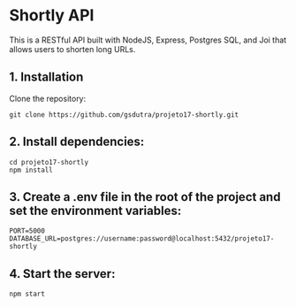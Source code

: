 # Shortly API #

This is a RESTful API built with NodeJS, Express, Postgres SQL, and Joi that allows users to shorten long URLs.


## 1. Installation
Clone the repository:

```
git clone https://github.com/gsdutra/projeto17-shortly.git
```
## 2. Install dependencies:
```
cd projeto17-shortly
npm install
```
## 3. Create a .env file in the root of the project and set the environment variables:
```
PORT=5000
DATABASE_URL=postgres://username:password@localhost:5432/projeto17-shortly
```
## 4. Start the server:
```
npm start
```
